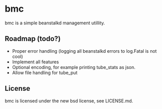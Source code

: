 bmc
==========

bmc is a simple beanstalkd management utillity.

## Roadmap (todo?)
  * Proper error handling (logging all beanstalkd errors to log.Fatal is not cool)
  * Implement all features
  * Optional encoding, for example printing tube_stats as json.
  * Allow file handling for tube_put

## License
bmc is licensed under the new bsd license, see LICENSE.md.
